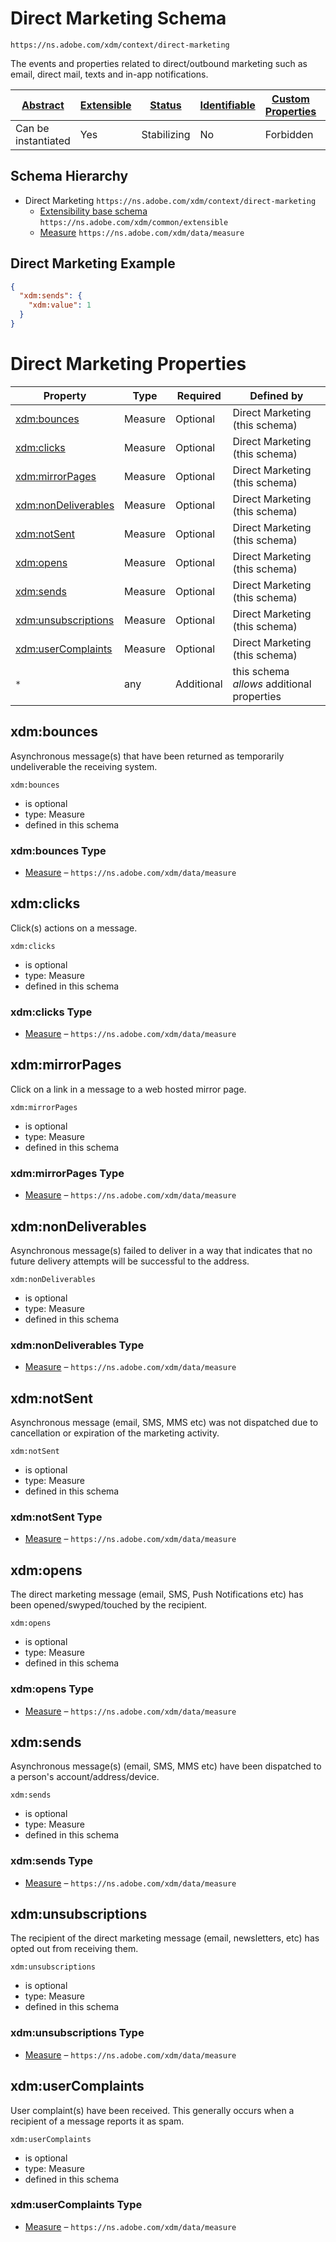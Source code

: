 
# Direct Marketing Schema

```
https://ns.adobe.com/xdm/context/direct-marketing
```

The events and properties related to direct/outbound marketing such as email, direct mail, texts and in-app notifications.

| [Abstract](../../abstract.md) | [Extensible](../../extensions.md) | [Status](../../status.md) | [Identifiable](../../id.md) | [Custom Properties](../../extensions.md) | [Additional Properties](../../extensions.md) | Defined In |
|-------------------------------|-----------------------------------|---------------------------|-----------------------------|------------------------------------------|----------------------------------------------|------------|
| Can be instantiated | Yes | Stabilizing | No | Forbidden | Permitted | [context/direct-marketing.schema.json](context/direct-marketing.schema.json) |
## Schema Hierarchy

* Direct Marketing `https://ns.adobe.com/xdm/context/direct-marketing`
  * [Extensibility base schema](../common/extensible.schema.md) `https://ns.adobe.com/xdm/common/extensible`
  * [Measure](../data/measure.schema.md) `https://ns.adobe.com/xdm/data/measure`


## Direct Marketing Example
```json
{
  "xdm:sends": {
    "xdm:value": 1
  }
}
```

# Direct Marketing Properties

| Property | Type | Required | Defined by |
|----------|------|----------|------------|
| [xdm:bounces](#xdmbounces) | Measure | Optional | Direct Marketing (this schema) |
| [xdm:clicks](#xdmclicks) | Measure | Optional | Direct Marketing (this schema) |
| [xdm:mirrorPages](#xdmmirrorpages) | Measure | Optional | Direct Marketing (this schema) |
| [xdm:nonDeliverables](#xdmnondeliverables) | Measure | Optional | Direct Marketing (this schema) |
| [xdm:notSent](#xdmnotsent) | Measure | Optional | Direct Marketing (this schema) |
| [xdm:opens](#xdmopens) | Measure | Optional | Direct Marketing (this schema) |
| [xdm:sends](#xdmsends) | Measure | Optional | Direct Marketing (this schema) |
| [xdm:unsubscriptions](#xdmunsubscriptions) | Measure | Optional | Direct Marketing (this schema) |
| [xdm:userComplaints](#xdmusercomplaints) | Measure | Optional | Direct Marketing (this schema) |
| `*` | any | Additional | this schema *allows* additional properties |

## xdm:bounces

Asynchronous message(s) that have been returned as temporarily undeliverable the receiving system.

`xdm:bounces`
* is optional
* type: Measure
* defined in this schema

### xdm:bounces Type


* [Measure](../data/measure.schema.md) – `https://ns.adobe.com/xdm/data/measure`





## xdm:clicks

Click(s) actions on a message.

`xdm:clicks`
* is optional
* type: Measure
* defined in this schema

### xdm:clicks Type


* [Measure](../data/measure.schema.md) – `https://ns.adobe.com/xdm/data/measure`





## xdm:mirrorPages

Click on a link in a message to a web hosted mirror page.

`xdm:mirrorPages`
* is optional
* type: Measure
* defined in this schema

### xdm:mirrorPages Type


* [Measure](../data/measure.schema.md) – `https://ns.adobe.com/xdm/data/measure`





## xdm:nonDeliverables

Asynchronous message(s) failed to deliver in a way that indicates that no future delivery attempts will be successful to the address.

`xdm:nonDeliverables`
* is optional
* type: Measure
* defined in this schema

### xdm:nonDeliverables Type


* [Measure](../data/measure.schema.md) – `https://ns.adobe.com/xdm/data/measure`





## xdm:notSent

Asynchronous message (email, SMS, MMS etc) was not dispatched due to cancellation or expiration of the marketing activity.

`xdm:notSent`
* is optional
* type: Measure
* defined in this schema

### xdm:notSent Type


* [Measure](../data/measure.schema.md) – `https://ns.adobe.com/xdm/data/measure`





## xdm:opens

The direct marketing message (email, SMS, Push Notifications etc) has been opened/swyped/touched by the recipient.

`xdm:opens`
* is optional
* type: Measure
* defined in this schema

### xdm:opens Type


* [Measure](../data/measure.schema.md) – `https://ns.adobe.com/xdm/data/measure`





## xdm:sends

Asynchronous message(s) (email, SMS, MMS etc) have been dispatched to a person's account/address/device.

`xdm:sends`
* is optional
* type: Measure
* defined in this schema

### xdm:sends Type


* [Measure](../data/measure.schema.md) – `https://ns.adobe.com/xdm/data/measure`





## xdm:unsubscriptions

The recipient of the direct marketing message (email, newsletters, etc) has opted out from receiving them.

`xdm:unsubscriptions`
* is optional
* type: Measure
* defined in this schema

### xdm:unsubscriptions Type


* [Measure](../data/measure.schema.md) – `https://ns.adobe.com/xdm/data/measure`





## xdm:userComplaints

User complaint(s) have been received. This generally occurs when a recipient of a message reports it as spam.

`xdm:userComplaints`
* is optional
* type: Measure
* defined in this schema

### xdm:userComplaints Type


* [Measure](../data/measure.schema.md) – `https://ns.adobe.com/xdm/data/measure`




